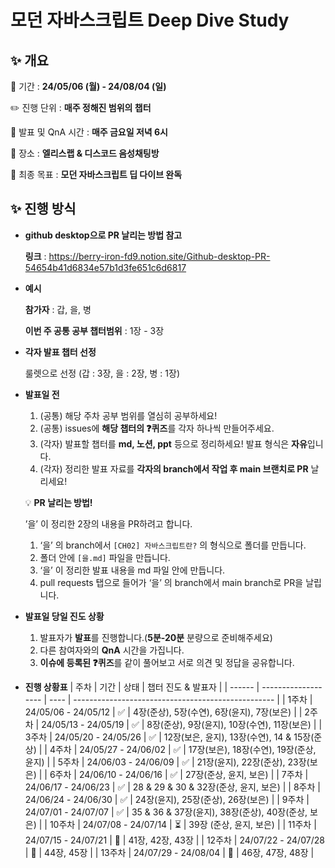 # 모던 자바스크립트 Deep Dive Study

## ✨ 개요

📅 기간 : **24/05/06 (월) - 24/08/04 (일)**

✏️ 진행 단위 : **매주 정해진 범위의 챕터**

🎁 발표 및 QnA 시간 : **매주 금요일 저녁 6시**

💬 장소 : **엘리스랩 & 디스코드 음성채팅방**

🚩 최종 목표 : **모던 자바스크립트 딥 다이브 완독**

## ✨ 진행 방식

- **github desktop으로 PR 날리는 방법 참고**

  **링크** : https://berry-iron-fd9.notion.site/Github-desktop-PR-54654b41d6834e57b1d3fe651c6d6817

- **예시**

  **참가자** : 갑, 을, 병

  **이번 주 공통 공부 챕터범위** : 1장 - 3장

- **각자 발표 챕터 선정**

  룰렛으로 선정 (갑 : 3장, 을 : 2장, 병 : 1장)

- **발표일 전**

  1. (공통) 해당 주차 공부 범위를 열심히 공부하세요!
  2. (공통) issues에 **해당 챕터의 ❓퀴즈**를 각자 하나씩 만들어주세요.
  3. (각자) 발표할 챕터를 **md, 노션, ppt** 등으로 정리하세요! 발표 형식은 **자유**입니다.
  4. (각자) 정리한 발표 자료를 **각자의 branch에서 작업 후 main 브랜치로 PR** 날리세요!

  💡 **PR 날리는 방법!**

  ’을’ 이 정리한 2장의 내용을 PR하려고 합니다.

  1.  ‘을’ 의 branch에서 `[CH02] 자바스크립트란?` 의 형식으로 폴더를 만듭니다.
  2.  폴더 안에 `[을.md]` 파일을 만듭니다.
  3.  ‘을’ 이 정리한 발표 내용을 md 파일 안에 만듭니다.
  4.  pull requests 탭으로 들어가 ‘을’ 의 branch에서 main branch로 PR을 날립니다.

- **발표일 당일 진도 상황**

  1. 발표자가 **발표**를 진행합니다.(**5분-20분** 분량으로 준비해주세요)
  2. 다른 참여자와의 **QnA** 시간을 가집니다.
  3. **이슈에 등록된 ❓퀴즈**를 같이 풀어보고 서로 의견 및 정답을 공유합니다.

- **진행 상황표**
  | 주차 | 기간 | 상태 | 챕터 진도 & 발표자 |
  | ------ | ------------------- | ---- | -------------------------------------------------- |
  | 1주차 | 24/05/06 - 24/05/12 | ✅ | 4장(준상), 5장(수연), 6장(윤지), 7장(보은) |
  | 2주차 | 24/05/13 - 24/05/19 | ✅ | 8장(준상), 9장(윤지), 10장(수연), 11장(보은) |
  | 3주차 | 24/05/20 - 24/05/26 | ✅ | 12장(보은, 윤지), 13장(수연), 14 & 15장(준상) |
  | 4주차 | 24/05/27 - 24/06/02 | ✅ | 17장(보은), 18장(수연), 19장(준상, 윤지) |
  | 5주차 | 24/06/03 - 24/06/09 | ✅ | 21장(윤지), 22장(준상), 23장(보은) |
  | 6주차 | 24/06/10 - 24/06/16 | ✅ | 27장(준상, 윤지, 보은) |
  | 7주차 | 24/06/17 - 24/06/23 | ✅ | 28 & 29 & 30 & 32장(준상, 윤지, 보은) |
  | 8주차 | 24/06/24 - 24/06/30 | ✅ | 24장(윤지), 25장(준상), 26장(보은) |
  | 9주차 | 24/07/01 - 24/07/07 | ✅ | 35 & 36 & 37장(윤지), 38장(준상), 40장(준상, 보은) |
  | 10주차 | 24/07/08 - 24/07/14 | ⏳ | 39장 (준상, 윤지, 보은) |
  | 11주차 | 24/07/15 - 24/07/21 | 📅 | 41장, 42장, 43장 |
  | 12주차 | 24/07/22 - 24/07/28 | 📅 | 44장, 45장 |
  | 13주차 | 24/07/29 - 24/08/04 | 📅 | 46장, 47장, 48장 |
